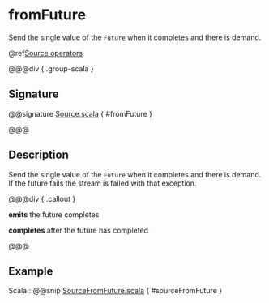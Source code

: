 # fromFuture

Send the single value of the `Future` when it completes and there is demand.

@ref[Source operators](../index.md#source-operators)

@@@div { .group-scala }

## Signature

@@signature [Source.scala](/akka-stream/src/main/scala/akka/stream/scaladsl/Source.scala) { #fromFuture }

@@@

## Description

Send the single value of the `Future` when it completes and there is demand.
If the future fails the stream is failed with that exception.


@@@div { .callout }

**emits** the future completes

**completes** after the future has completed

@@@

## Example
Scala
:  @@snip [SourceFromFuture.scala](/akka-docs/src/test/scala/docs/stream/operators/SourceOperators.scala) { #sourceFromFuture }


